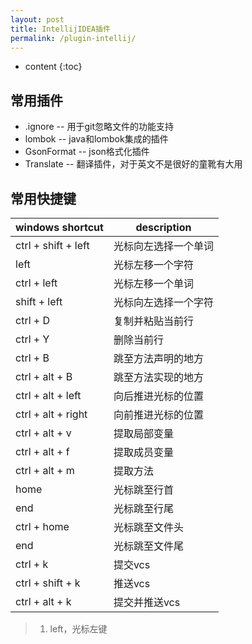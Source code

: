 ```yaml
---
layout: post
title: IntellijIDEA插件
permalink: /plugin-intellij/
---
```


* content
{:toc}

## 常用插件

+ .ignore -- 用于git忽略文件的功能支持
+ lombok -- java和lombok集成的插件 
+ GsonFormat -- json格式化插件
+ Translate -- 翻译插件，对于英文不是很好的童靴有大用

## 常用快捷键

| windows shortcut | description |
| --- | --- |
| ctrl + shift + left | 光标向左选择一个单词 |
| left | 光标左移一个字符 |
| ctrl + left | 光标左移一个单词 |
| shift + left | 光标向左选择一个字符 |
| ctrl + D | 复制并粘贴当前行 |
| ctrl + Y | 删除当前行 |
| ctrl + B | 跳至方法声明的地方 |
| ctrl + alt + B | 跳至方法实现的地方 |
| ctrl + alt + left | 向后推进光标的位置 |
| ctrl + alt + right | 向前推进光标的位置 |
| ctrl + alt + v | 提取局部变量 |
| ctrl + alt + f | 提取成员变量 |
| ctrl + alt + m | 提取方法 |
| home | 光标跳至行首 |
| end | 光标跳至行尾 |
| ctrl + home | 光标跳至文件头 |
| end | 光标跳至文件尾 |
| ctrl + k | 提交vcs |
| ctrl + shift + k | 推送vcs |
| ctrl + alt + k | 提交并推送vcs |

> 1. left，光标左键